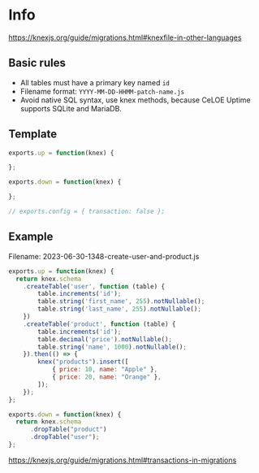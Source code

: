 # Info

https://knexjs.org/guide/migrations.html#knexfile-in-other-languages

## Basic rules

- All tables must have a primary key named `id`
- Filename format: `YYYY-MM-DD-HHMM-patch-name.js`
- Avoid native SQL syntax, use knex methods, because CeLOE Uptime supports SQLite and MariaDB.

## Template

```js
exports.up = function(knex) {

};

exports.down = function(knex) {

};

// exports.config = { transaction: false };
```

## Example

Filename: 2023-06-30-1348-create-user-and-product.js

```js
exports.up = function(knex) {
  return knex.schema
    .createTable('user', function (table) {
        table.increments('id');
        table.string('first_name', 255).notNullable();
        table.string('last_name', 255).notNullable();
    })
    .createTable('product', function (table) {
        table.increments('id');
        table.decimal('price').notNullable();
        table.string('name', 1000).notNullable();
    }).then(() => {
        knex("products").insert([
            { price: 10, name: "Apple" },
            { price: 20, name: "Orange" },
        ]);
    });
};

exports.down = function(knex) {
  return knex.schema
      .dropTable("product")
      .dropTable("user");
};
```

https://knexjs.org/guide/migrations.html#transactions-in-migrations
